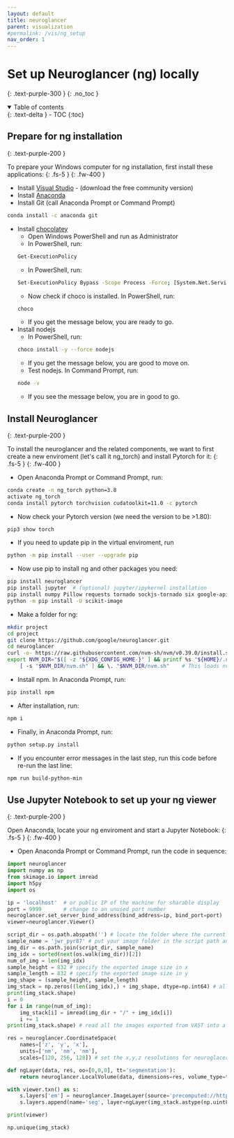 ```yaml
---
layout: default
title: neuroglancer
parent: visualization
#permalink: /vis/ng_setup
nav_order: 1
---
```


# Set up Neuroglancer (ng) locally
{: .text-purple-300 }
{: .no_toc }

<details open markdown="block">
  <summary>
    Table of contents
  </summary>
  {: .text-delta }
- TOC
{:toc}
</details>

## Prepare for ng installation
{: .text-purple-200 }

To prepare your Windows computer for ng installation, first install these applications:
{: .fs-5 }
{: .fw-400 }

- Install [Visual Studio](https://visualstudio.microsoft.com/downloads/) - (download the free community version)
- Install [Anaconda](https://www.anaconda.com/products/individual)
- Install Git (call Anaconda Prompt or Command Prompt)
```bash
conda install -c anaconda git
```
- Install [chocolatey](https://chocolatey.org/install) 
    - Open Windows PowerShell and run as Administrator
    - In PowerShell, run:
    ```bash
    Get-ExecutionPolicy
    ```
    - In PowerShell, run:
    ```bash
    Set-ExecutionPolicy Bypass -Scope Process -Force; [System.Net.ServicePointManager]::SecurityProtocol = [System.Net.ServicePointManager]::SecurityProtocol -bor 3072; iex ((New-Object System.Net.WebClient).DownloadString('https://community.chocolatey.org/install.ps1'))
    ```
    - Now check if choco is installed. In PowerShell, run:
    ```bash
    choco
    ```
    - If you get the message below, you are ready to go.
- Install nodejs
    - In PowerShell, run:
    ```bash
    choco install -y --force nodejs
    ```
    - If you get the message below, you are good to move on.
    - Test nodejs. In Command Prompt, run:
    ```bash
    node -v
    ```
    - If you see the message below, you are in good to go.

## Install Neuroglancer
{: .text-purple-200 }

To install the neuroglancer and the related components, we want to first create a new enviroment (let's call it ng_torch) and install Pytorch for it:
{: .fs-5 }
{: .fw-400 }

- Open Anaconda Prompt or Command Prompt, run:
```bash
conda create -n ng_torch python=3.8
activate ng_torch
conda install pytorch torchvision cudatoolkit=11.0 -c pytorch
```
- Now check your Pytorch version (we need the version to be >1.80):
```bash
pip3 show torch
```
- If you need to update pip in the virtual enviroment, run
```bash
python -m pip install --user --upgrade pip
```
- Now use pip to install ng and other packages you need:
```bash
pip install neuroglancer
pip install jupyter  # (optional) jupyter/ipykernel installation
pip install numpy Pillow requests tornado sockjs-tornado six google-apitools selenium imageio h5py cloud-volume
python -m pip install -U scikit-image
```
- Make a folder for ng:
```bash
mkdir project
cd project
git clone https://github.com/google/neuroglancer.git
cd neuroglancer
curl -o- https://raw.githubusercontent.com/nvm-sh/nvm/v0.39.0/install.sh | bash
export NVM_DIR="$([ -z "${XDG_CONFIG_HOME-}" ] && printf %s "${HOME}/.nvm" || printf %s "${XDG_CONFIG_HOME}/nvm")" \
    [ -s "$NVM_DIR/nvm.sh" ] && \. "$NVM_DIR/nvm.sh"    # This loads nvm
```
- Install npm. In Anaconda Prompt, run:
```bash
pip install npm
```
- After installation, run:
```bash
npm i
```
- Finally, in Anaconda Prompt, run:
```bash
python setup.py install
```
- If you encounter error messages in the last step, run this code before re-run the last line:
```bash
npm run build-python-min
```

## Use Jupyter Notebook to set up your ng viewer
{: .text-purple-200 }

Open Anaconda, locate your ng enviroment and start a Jupyter Notebook:
{: .fs-5 }
{: .fw-400 }

- Open Anaconda Prompt or Command Prompt, run the code in sequence:
```python
import neuroglancer
import numpy as np
from skimage.io import imread
import h5py
import os
```
```python
ip = 'localhost'  # or public IP of the machine for sharable display
port = 9999       # change to an unused port number
neuroglancer.set_server_bind_address(bind_address=ip, bind_port=port)
viewer=neuroglancer.Viewer()
```
```python
script_dir = os.path.abspath('') # locate the folder where the current script is being run
sample_name = 'jwr_pyr87' # put your image folder in the script path and specify the name of the folder
img_dir = os.path.join(script_dir, sample_name)
img_idx = sorted(next(os.walk(img_dir))[2])
num_of_img = len(img_idx)
sample_height = 832 # specify the exported image size in x
sample_length = 832 # specify the exported image size in y
img_shape = (sample_height, sample_length)
img_stack = np.zeros((len(img_idx),) + img_shape, dtype=np.int64) # allocate memory
print(img_stack.shape)
i = 0
for i in range(num_of_img):
    img_stack[i] = imread(img_dir + "/" + img_idx[i])
    i += 1   
print(img_stack.shape) # read all the images exported from VAST into a single image stack
```
```python
res = neuroglancer.CoordinateSpace(
    names=['z', 'y', 'x'],
    units=['nm', 'nm', 'nm'],
    scales=[120, 256, 128]) # set the x,y,z resolutions for neuroglacer 
```
```python
def ngLayer(data, res, oo=[0,0,0], tt='segmentation'):
    return neuroglancer.LocalVolume(data, dimensions=res, volume_type=tt, voxel_offset=oo)
```
```python
with viewer.txn() as s:
    s.layers['em'] = neuroglancer.ImageLayer(source='precomputed://https://rhoana.rc.fas.harvard.edu/ng/jwr15-120_im')
    s.layers.append(name='seg', layer=ngLayer(img_stack.astype(np.uint8), res, tt='segmentation'))
```
```python
print(viewer)
```
```python
np.unique(img_stack)
```